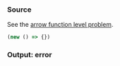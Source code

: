 ### Source
See the [arrow function level problem](../../../../parser/docs/arrow-function-level-problem.md).

```js
(new () => {})
```

### Output: error
